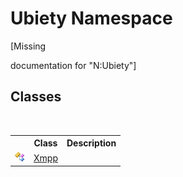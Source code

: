 # Ubiety Namespace
 

\[Missing <summary> documentation for "N:Ubiety"\]


## Classes
&nbsp;<table><tr><th></th><th>Class</th><th>Description</th></tr><tr><td>![Public class](media/pubclass.gif "Public class")</td><td><a href="e953c009-389e-9c73-f5e2-3a498af966ca">Xmpp</a></td><td /></tr></table>&nbsp;

